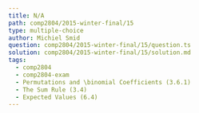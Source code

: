 ```yaml
---
title: N/A
path: comp2804/2015-winter-final/15
type: multiple-choice
author: Michiel Smid
question: comp2804/2015-winter-final/15/question.ts
solution: comp2804/2015-winter-final/15/solution.md
tags:
  - comp2804
  - comp2804-exam
  - Permutations and \binomial Coefficients (3.6.1)
  - The Sum Rule (3.4)
  - Expected Values (6.4)
---
```


